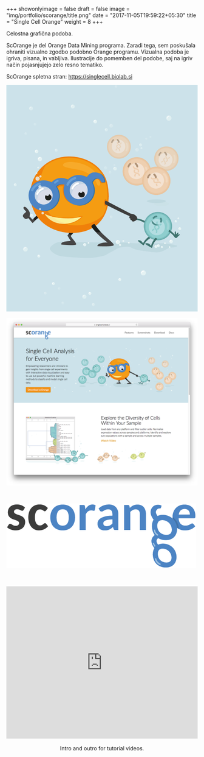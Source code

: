 +++
showonlyimage = false
draft = false
image = "img/portfolio/scorange/title.png"
date = "2017-11-05T19:59:22+05:30"
title = "Single Cell Orange"
weight = 8
+++

Celostna grafična podoba.

<!--more-->

ScOrange je del Orange Data Mining programa. Zaradi tega, sem poskušala ohraniti vizualno zgodbo podobno Orange programu. Vizualna podoba je igriva, pisana, in vabljiva. Ilustracije do pomemben del podobe, saj na igriv način pojasnjujejo zelo resno tematiko.

ScOrange spletna stran: https://singlecell.biolab.si

![scOrange visual identity](/img/portfolio/scorange/title.png)
<p style="text-align: center;"></p>


![scOrange web page design](/img/portfolio/scorange/scorange-web01.png)
<p style="text-align: center;"></p>

&nbsp;

![scOrange web page design](/img/portfolio/scorange/scorange-logo1.png)


&nbsp;

<iframe frameborder="0" width="100%" height="400px"
  src="https://www.youtube.com/embed/3nMcI4Hxm7c">
 </iframe>
  <p style="text-align: center;">Intro and outro for tutorial videos.</p>
